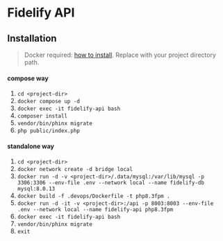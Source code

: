 # Fidelify API

## Installation

> Docker required: [how to install](https://docs.docker.com/engine/install/ubuntu/).
> Replace <project-dir> with your project directory path.

#### compose way

1. `cd <project-dir>`
2. `docker compose up -d`
3. `docker exec -it fidelify-api bash`
4. `composer install`
5. `vendor/bin/phinx migrate`
6. `php public/index.php`

#### standalone way

1. `cd <project-dir>`
2. `docker network create -d bridge local`
3. `docker run -d -v <project-dir>/.data/mysql:/var/lib/mysql -p 3306:3306 --env-file .env --network local --name fidelify-db mysql:8.0.13`
4. `docker build -f .devops/Dockerfile -t php8.3fpm .`
5. `docker run -d -it -v <project-dir>:/api -p 8003:8003 --env-file .env --network local --name fidelify-api php8.3fpm`
6. `docker exec -it fidelify-api bash`
7. `vendor/bin/phinx migrate`
8. `exit`
